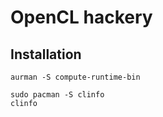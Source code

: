 # OpenCL hackery

## Installation
```shell
aurman -S compute-runtime-bin

sudo pacman -S clinfo
clinfo
```
